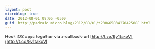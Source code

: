 ```yaml
---
layout: post
microblog: true
date: 2012-08-01 09:06 -0500
guid: http://padraic.micro.blog/2012/08/01/t230665834270425088.html
---
```

Hook iOS apps together via x-callback-url [http://t.co/9y1takoV](http://t.co/9y1takoV)
